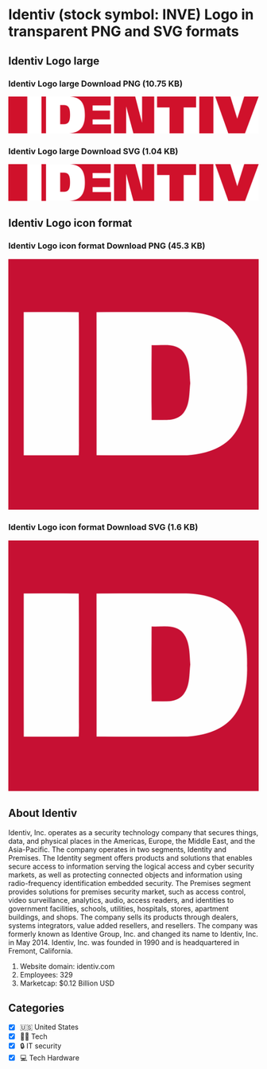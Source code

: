 # Identiv (stock symbol: INVE) Logo in transparent PNG and SVG formats

## Identiv Logo large

### Identiv Logo large Download PNG (10.75 KB)

![Identiv Logo large Download PNG (10.75 KB)](/img/orig/INVE_BIG-481f6c1c.png)

### Identiv Logo large Download SVG (1.04 KB)

![Identiv Logo large Download SVG (1.04 KB)](/img/orig/INVE_BIG-b8f6af94.svg)

## Identiv Logo icon format

### Identiv Logo icon format Download PNG (45.3 KB)

![Identiv Logo icon format Download PNG (45.3 KB)](/img/orig/INVE-cdeefd6f.png)

### Identiv Logo icon format Download SVG (1.6 KB)

![Identiv Logo icon format Download SVG (1.6 KB)](/img/orig/INVE-7c72b91d.svg)

## About Identiv

Identiv, Inc. operates as a security technology company that secures things, data, and physical places in the Americas, Europe, the Middle East, and the Asia-Pacific. The company operates in two segments, Identity and Premises. The Identity segment offers products and solutions that enables secure access to information serving the logical access and cyber security markets, as well as protecting connected objects and information using radio-frequency identification embedded security. The Premises segment provides solutions for premises security market, such as access control, video surveillance, analytics, audio, access readers, and identities to government facilities, schools, utilities, hospitals, stores, apartment buildings, and shops. The company sells its products through dealers, systems integrators, value added resellers, and resellers. The company was formerly known as Identive Group, Inc. and changed its name to Identiv, Inc. in May 2014. Identiv, Inc. was founded in 1990 and is headquartered in Fremont, California.

1. Website domain: identiv.com
2. Employees: 329
3. Marketcap: $0.12 Billion USD


## Categories
- [x] 🇺🇸 United States
- [x] 👩‍💻 Tech
- [x] 🔒 IT security
- [x] 💻 Tech Hardware
